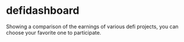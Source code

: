 # defidashboard
Showing a comparison of the earnings of various defi projects, you can choose your favorite one to participate.
